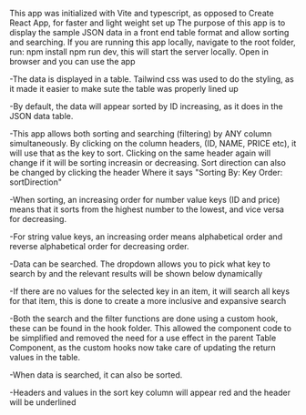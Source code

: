 This app was initialized with Vite and typescript, as opposed to Create React App, for faster and light weight set up
The purpose of this app is to display the sample JSON data in a front end table format and allow sorting and searching.
If you are running this app locally, navigate to the root folder, run: npm install npm run dev, this will start the server locally. Open in browser and you can use the app

-The data is displayed in a table. Tailwind css was used to do the styling, as it made it easier to make sute the table was properly lined up

-By default, the data will appear sorted by ID increasing, as it does in the JSON data table. 

-This app allows both sorting and searching (filtering) by ANY column simultaneously. By clicking on the column headers, (ID, NAME, PRICE etc), it will use that as the key to sort. Clicking on the same header again will change if it will be sorting increasin or decreasing. Sort direction can also be changed by clicking the header Where it says "Sorting By: Key Order: sortDirection"

-When sorting, an increasing order for number value keys (ID and price) means that it sorts from the highest number to the lowest, and vice versa for decreasing. 

-For string value keys, an increasing order means alphabetical order and reverse alphabetical order for decreasing order. 

-Data can be searched. The dropdown allows you to pick what key to search by and the relevant results will be shown below dynamically

-If there are no values for the selected key in an item, it will search all keys for that item, this is done to create a more inclusive and expansive search

-Both the search and the filter functions are done using a custom hook, these can be found in the hook folder. This allowed the component code to be simplified and removed the need for a use effect in the parent Table Component, as the custom hooks now take care of updating the return values in the table. 

-When data is searched, it can also be sorted.

-Headers and values in the sort key column will appear red and the header will be underlined